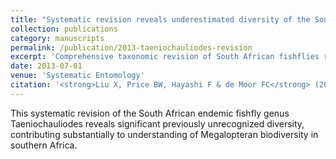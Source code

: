 ```yaml
---
title: "Systematic revision reveals underestimated diversity of the South African endemic fishfly genus Taeniochauliodes"
collection: publications
category: manuscripts
permalink: /publication/2013-taeniochauliodes-revision
excerpt: 'Comprehensive taxonomic revision of South African fishflies revealing significant underestimated diversity within the endemic genus.'
date: 2013-07-01
venue: 'Systematic Entomology'
citation: '<strong>Liu X, Price BW, Hayashi F & de Moor FC</strong> (2013). &quot;Systematic revision reveals underestimated diversity of the South African endemic fishfly genus <i>Taeniochauliodes</i> Esben-Petersen (Megaloptera: Corydalidae).&quot; <i>Systematic Entomology</i> 38(3): 453-644.'
---
```


This systematic revision of the South African endemic fishfly genus Taeniochauliodes reveals significant previously unrecognized diversity, contributing substantially to understanding of Megalopteran biodiversity in southern Africa.
